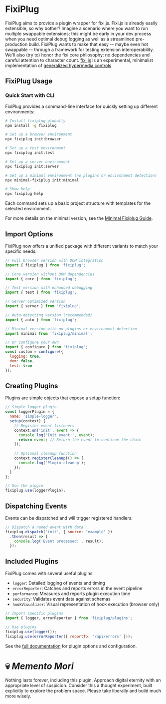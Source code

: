 # FixiPlug

FixiPlug aims to provide a plugin wrapper for fixi.js. Fixi.js is already easily extensible, so why bother? Imagine a scenario where you want to run multiple swappable extensions; this might be early in your dev process when you need optimal debug logging as well as a streamlined pre-production build. FixiPlug wants to make that easy -- maybe even hot swappable -- through a framework for testing extension interoperability. We'll also (try to) honor the fixi core philosophy: no dependencies and careful attention to character count. [fixi.js](https://github.com/bigskysoftware/fixi/blob/master/fixi.js) is an experimental, minimalist implementation of [generalized hypermedia controls](https://dl.acm.org/doi/fullHtml/10.1145/3648188.3675127)

## FixiPlug Usage

### Quick Start with CLI

FixiPlug provides a command-line interface for quickly setting up different environments:

```bash
# Install fixiplug globally
npm install -g fixiplug

# Set up a browser environment
npx fixiplug init:browser

# Set up a test environment
npx fixiplug init:test

# Set up a server environment
npx fixiplug init:server

# Set up a minimal environment (no plugins or environment detection)
npx minimal-fixiplug init:minimal

# Show help
npx fixiplug help
```

Each command sets up a basic project structure with templates for the selected environment.

For more details on the minimal version, see the [Minimal Fixiplug Guide](./docs/minimal-fixiplug.md).


## Import Options

FixiPlug now offers a unified package with different variants to match your specific needs:

```javascript
// Full browser version with DOM integration
import { fixiplug } from 'fixiplug';

// Core version without DOM dependencies 
import { core } from 'fixiplug';

// Test version with enhanced debugging
import { test } from 'fixiplug';

// Server optimized version
import { server } from 'fixiplug';

// Auto-detecting version (recommended)
import { auto } from 'fixiplug';

// Minimal version with no plugins or environment detection
import minimal from 'fixiplug/minimal';

// Or configure your own
import { configure } from 'fixiplug';
const custom = configure({
  logging: true,
  dom: false,
  test: true
});
```

## Creating Plugins

Plugins are simple objects that expose a setup function:

```javascript
// Simple logger plugin
const loggerPlugin = {
  name: 'simple-logger',
  setup(context) {
    // Register event listeners
    context.on('init', event => {
      console.log('Init event:', event);
      return event; // Return the event to continue the chain
    });
    
    // Optional cleanup function
    context.registerCleanup(() => {
      console.log('Plugin cleanup');
    });
  }
};

// Use the plugin
fixiplug.use(loggerPlugin);
```

## Dispatching Events

Events can be dispatched and will trigger registered handlers:

```javascript
// Dispatch a named event with data
fixiplug.dispatch('init', { source: 'example' })
  .then(result => {
    console.log('Event processed:', result);
  });
```

## Included Plugins

FixiPlug comes with several useful plugins:

- `logger`: Detailed logging of events and timing
- `errorReporter`: Catches and reports errors in the event pipeline
- `performance`: Measures and reports plugin execution time
- `security`: Validates event data against schemas
- `hookVisualizer`: Visual representation of hook execution (browser only)

```javascript
// Import specific plugins
import { logger, errorReporter } from 'fixiplug/plugins';

// Use plugins
fixiplug.use(logger());
fixiplug.use(errorReporter({ reportTo: '/api/errors' }));
```

See the [full documentation](#) for plugin options and configuration.

# 💀 *Memento Mori*

Nothing lasts forever, including this plugin. Approach digital eternity with an appropriate level of suspicion. Consider this a thought experiment, built explicitly to explore the problem space. Please take liberally and build much more wisely.
